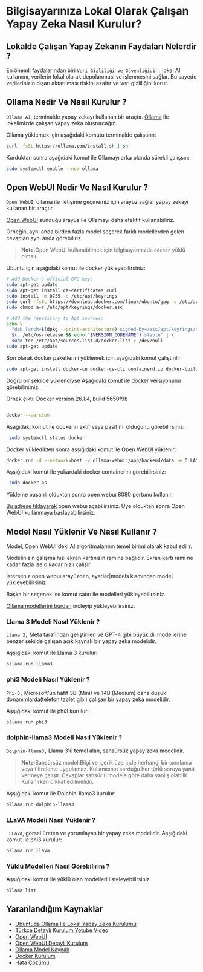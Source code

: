 # Bilgisayarınıza Lokal Olarak Çalışan Yapay Zeka Nasıl Kurulur?

## Lokalde Çalışan Yapay Zekanın Faydaları Nelerdir ?

En önemli faydalarından biri `Veri Gizliliği ve Güvenliğidir.` lokal AI kullanımı, verilerin lokal olarak depolanması ve işlenmesini sağlar. Bu sayede verilerinizin dışarı aktarılması riskini azaltır ve veri gizliliğini korur.

## Ollama Nedir Ve Nasıl Kurulur ?

`Ollama AI`, terminalde yapay zekayı kullanan bir araçtır. [Ollama](https://ollama.com/) ile lokalimizde çalışan yapay zeka oluşturcağız.

Ollama yüklemek için aşağıdaki komutu terminalde çalıştırın:

```bash
curl -fsSL https://ollama.com/install.sh | sh
```

Kurduktan sonra aşağıdaki komut ile Ollamayı arka planda sürekli çalışsın:

```bash
sudo systemctl enable --now ollama
```

## Open WebUI Nedir Ve Nasıl Kurulur ?

`Open WebUI`, ollama ile iletişime geçmemiz için arayüz sağlar yapay zekayı kullanan bir araçtır.

[Open WebUI](https://openwebui.com/) sunduğu arayüz ile Ollamayı daha efektif kullanabiliriz.

Örneğin, aynı anda birden fazla model seçerek farklı modellerden gelen cevapları aynı anda görebiliriz.

> **Note**:Open WebUI kullanabilmek için bilgisayarınızda `docker` yüklü olmalı.

Ubuntu için aşağıdaki komut ile docker yükleyebilirsiniz:

```bash
# Add Docker's official GPG key:
sudo apt-get update
sudo apt-get install ca-certificates curl
sudo install -m 0755 -d /etc/apt/keyrings
sudo curl -fsSL https://download.docker.com/linux/ubuntu/gpg -o /etc/apt/keyrings/docker.asc
sudo chmod a+r /etc/apt/keyrings/docker.asc

# Add the repository to Apt sources:
echo \
  "deb [arch=$(dpkg --print-architecture) signed-by=/etc/apt/keyrings/docker.asc] https://download.docker.com/linux/ubuntu \
  $(. /etc/os-release && echo "$VERSION_CODENAME") stable" | \
  sudo tee /etc/apt/sources.list.d/docker.list > /dev/null
sudo apt-get update
```

Son olarak docker paketlerini yüklemek için aşağıdaki komut çalıştırılır.

```bash
sudo apt-get install docker-ce docker-ce-cli containerd.io docker-buildx-plugin docker-compose-plugin -y
```

Doğru bir şekilde yüklendiyse Aşağıdaki komut ile docker versiyonunu görebilirsiniz.

Örnek çıktı: Docker version 26.1.4, build 5650f9b

```bash

docker --version
```

Aşağıdaki komut ile dockerın aktif veya pasif mi olduğunu görebilirsiniz:

```bash
 sudo systemctl status docker
```

Docker yükledikten sonra aşşığıdaki komut ile Open WebUI yüklenir:

```bash
docker run -d --network=host -v ollama-webui:/app/backend/data -e OLLAMA_API_BASE_URL=http://127.0.0.1:11434/api --name ollama-webui --restart always ghcr.io/ollama-webui/ollama-webui:main
```

Aşşığıdaki komut ile yukardaki docker containerını görebilirsiniz:

```bash
 sudo docker ps
```

Yükleme başarılı olduktan sonra open webuı 8080 portunu kullanır.

[Bu adrese tıklayarak](http://localhost:8080/) open webuı açabilirsiniz. Üye olduktan sonra Open WebUI kullanmaya başlayabilirsiniz.

## Model Nasıl Yüklenir Ve Nasıl Kullanır ?

Model, Open WebUI'deki AI algoritmalarının temel birimi olarak kabul edilir.

Modelinizin çalışma hızı ekran kartınızın ramine bağlıdır. Ekran kartı rami ne kadar fazla ise o kadar hızlı çalışır.

İsterseniz open webuı arayüzden, ayarlar|models kısmından model yükleyebilirsiniz.

Başka bir seçenek ise komut satırı ile modelleri yükleyebilirsiniz.

[Ollama modellerini burdan](https://ollama.com/library) incleyip yükleyebilirsiniz.

### Llama 3 Modeli Nasıl Yüklenir ?

`Llama 3,` Meta tarafından geliştirilen ve GPT-4 gibi büyük dil modellerine benzer şekilde çalışan açık kaynak bir yapay zeka modelidir.

Aşşığıdaki komut ile Llama 3 kurulur:

```bash
ollama run llama3
```

### phi3 Modeli Nasıl Yüklenir ?

`Phi-3,` Microsoft'un hafif 3B (Mini) ve 14B (Medium) daha düşük donanımlarda(telefon,tablet gibi) çalışan bir yapay zeka modelidir.

Aşşığıdaki komut ile phi3 kurulur:

```bash
ollama run phi3
```

### dolphin-llama3 Modeli Nasıl Yüklenir ?

`Dolphin-llama3,` Llama 3'ü temel alan, sansürsüz yapay zeka modelidir.

> **Note**:Sansürsüz model:Bilgi ve içerik üzerinde herhangi bir sınırlama veya filtreleme uygulamaz. Kullanıcının sorduğu her türlü soruya yanıt vermeye çalışır. Cevaplar sansürlü modele göre daha yanlış olabilir. Kullanırken dikkat edilmelidir.

Aşşığıdaki komut ile Dolphin-llama3 kurulur:

```bash
ollama run dolphin-llama3
```

### LLaVA Modeli Nasıl Yüklenir ?

` LLaVA`, görsel üreten ve yorumlayan bir yapay zeka modelidir.
Aşşığıdaki komut ile phi3 kurulur:

```bash
ollama run llava
```

### Yüklü Modelleri Nasıl Görebilirim ?

Aşşığıdaki komut ile yüklü olan modelleri listeleyebilirsiniz:

```bash
ollama list
```

## Yaranlandığım Kaynaklar

- [Ubuntuda Ollama İle Lokal Yapay Zeka Kurulumu](https://itsfoss.com/ollama-setup-linux/)
- [Türkçe Detaylı Kurulum Yotube Video](https://www.youtube.com/watch?v=9pWNZUFtQSM)
- [Open WebUI](https://openwebui.com/)
- [Open WebUI Detaylı Kurulum](https://docs.openwebui.com/getting-started/)
- [Ollama Model Kaynak](https://ollama.com/library)
- [Docker Kurulum](https://docs.docker.com/engine/install/ubuntu/)
- [Hata Çözümü](https://github.com/open-webui/open-webui/issues/377)
